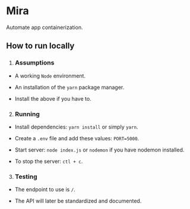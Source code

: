 # Mira

Automate app containerization.

## How to run locally

1.  ### Assumptions

- A working `Node` environment.

- An installation of the `yarn` package manager.

- Install the above if you have to.

2.  ### Running

- Install dependencies: `yarn install` or simply `yarn`.

- Create a `.env` file and add these values: `PORT=5000`.

- Start server: `node index.js` or `nodemon` if you have nodemon installed.

- To stop the server: `ctl + c`.

3. ### Testing

- The endpoint to use is `/`.

- The API will later be standardized and documented.
